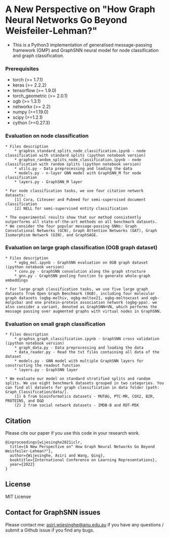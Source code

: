 # A New Perspective on "How Graph Neural Networks Go Beyond Weisfeiler-Lehman?"

* This is a Python3 implementation of generalised message-passing framework (GMP) and GraphSNN neural model for node classification and graph classification.

### Prerequisites

* torch (>= 1.7.1)
* keras (>= 2.2.2)
* tensorflow (>= 1.9.0)
* torch_geometric (>= 2.0.1)
* ogb (>= 1.3.1)
* networkx (>= 2.2)
* numpy (>=1.19.0)
* scipy (>=1.2.1)
* cython (>=0.27.3)

### Evaluation on node classification

	* Files description
		* graphsn_standard_splits_node_classification.ipynb - node classification with standard splits (ipython notebook version)
		* graphsn_random_splits_node_classification.ipynb - node classification with random splits (ipython notebook version)
		* utils.py - Data preprocessing and loading the data
		* models.py - n-layer GNN model with GraphSNN_M for node classification
		* layers.py - GraphSNN_M layer

	* For node classification tasks, we use four citation network datasets:
		[1] Cora, Citeseer and Pubmed for semi-supervised document classification
		[2] NELL for semi-supervised entity classification

	* The experimental results show that our method consistently outperforms all state-of-the-art methods on all benchmark datasets.
	* We consider the four popular message-passing GNNs: Graph Convolutional Networks (GCN), Graph Attention Networks (GAT), Graph Isomorphism Network (GIN), and GraphSAGE.
    
### Evaluation on large graph classification (OGB graph dataset)

	* Files description
		* ogbg_mol.ipynb - GraphSNN evaluation on OGB graph dataset (ipython notebook version)
		* conv.py - GraphSNN convolution along the graph structure
		* gnn.py - GraphSNN pooling function to generate whole-graph embeddings
        
	* For large graph classification tasks, we use five large graph datasets from Open Graph Benchmark (OGB), including four molecular graph datasets (ogbg-molhiv, ogbg-moltox21, ogbg-moltoxcast and ogb-molpcba) and one protein-protein association network (ogbg-ppa). we also consider a variant, denoted as GraphSNN+VN, which performs the message passing over augmented graphs with virtual nodes in GraphSNN.

### Evaluation on small graph classification
    
	* Files description
		* graphsn_graph_classification.ipynb - GraphSNN cross validation (ipython notebook version)
		* graph_data.py - Data preprocessing and loading the data
		* data_reader.py - Read the txt files containing all data of the dataset
		* models.py - GNN model with multiple GraphSNN layers for constructing the readout function
		* layers.py - GraphSNN layer
        
	* We evaluate our model on standard stratified splits and random splits. We use eight benchmark datasets grouped in two categories. You can find all datasets for graph classification in data folder [path: Graph_Classification/data/].
		(1) 6 from bioinformatics datasets - MUTAG, PTC-MR, COX2, BZR, PROTEINS, and D&D
		(2) 2 from social network datasets - IMDB-B and RDT-M5K
	
## Citation

Please cite our paper if you use this code in your research work.

```
@inproceedings{wijesinghe2021iclr,
  title={A New Perspective on" How Graph Neural Networks Go Beyond Weisfeiler-Lehman?"},
  author={Wijesinghe, Asiri and Wang, Qing},
  booktitle={International Conference on Learning Representations},
  year={2022}
}
```

## License

MIT License

## Contact for GraphSNN issues
Please contact me: asiri.wijesinghe@anu.edu.au if you have any questions / submit a Github issue if you find any bugs.
